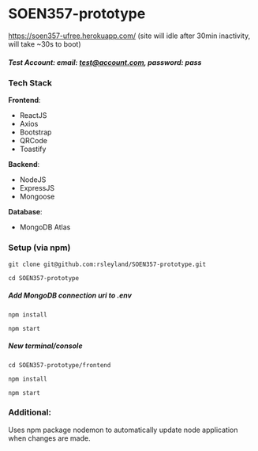 # SOEN357-prototype

https://soen357-ufree.herokuapp.com/  (site will idle after 30min inactivity, will take ~30s to boot)
##### Test Account: email: test@account.com, password: pass

### Tech Stack

**Frontend**:
* ReactJS
* Axios
* Bootstrap
* QRCode
* Toastify

**Backend**:
* NodeJS
* ExpressJS
* Mongoose

**Database**:
* MongoDB Atlas


### Setup (via npm)
`git clone git@github.com:rsleyland/SOEN357-prototype.git`

`cd SOEN357-prototype`

##### Add MongoDB connection uri to .env
`npm install`

`npm start`

##### New terminal/console
`cd SOEN357-prototype/frontend`

`npm install`

`npm start`

### Additional:
Uses npm package nodemon to automatically update node application when changes are made.



